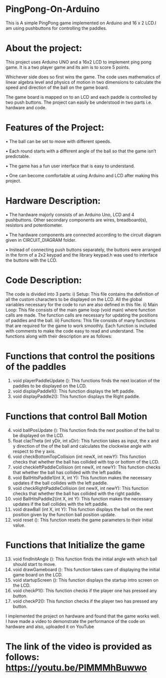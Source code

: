 # PingPong-On-Arduino
This is A simple PingPong game implemented on Arduino and 16 x 2 LCD.I am using pushbuttons for controlling the paddles.
# About the project:
This project uses Arduino UNO and a 16x2 LCD to implement ping pong game. It is a two player game and its aim is to score 5 points. 

Whichever side does so first wins the game. The code uses mathematics of linear algebra level and physics of motion in two dimensions to calculate the speed and direction of the ball on the game board.

The game board is mapped on to an LCD and each paddle is controlled by two push buttons. The project can easily be understood in two parts i.e. hardware and code.

# Features of the Project:

•	The ball can be set to move with different speeds.

•	Each round starts with a different angle of the ball so that the game isn’t predictable.

•	The game has a fun user interface that is easy to understand.

•	One can become comfortable at using Arduino and LCD after making this project.

# Hardware Description:

•	The hardware majorly consists of an Arduino Uno, LCD and 4 pushbuttons. Other secondary components are wires, breadboard(s), resistors and potentiometer.

•	The hardware components are connected according to the circuit diagram given in CIRCUIT_DIAGRAM folder.

•	Instead of connecting push buttons separately, the buttons were arranged in the form of a 2x2 keypad and the library keypad.h was used to interface the buttons with the LCD.


# Code Description:

The code is divided into 3 parts:
i) Setup: This file contains the definition of all the custom characters to be displayed on the LCD. All the global variables necessary for the code to run are also defined in this file.
ii) Main Loop: This file consists of the main game loop (void main) where function calls are made. The function calls are necessary for updating the positions of paddles and the ball.
iii) Functions: This file consists of many functions that are required for the game to work smoothly. Each function is included with comments to make the code easy to read and understand. The functions along with their description are as follows:


# Functions that control the positions of the paddles

1.	void playerPaddleUpdate (): This functions finds the next location of the paddles to be displayed on the LCD.
2.	void displayPaddle1(): This function displays the left paddle.
3.	void displayPaddle2(): This function displays the Right paddle.

# Functions that control Ball Motion

4.	void ballPosUpdate (): This function finds the next position of the ball to be displayed on the LCD.
5.	float clacTheta (int yDir, int xDir): This function takes as input, the x and y direction of the of the ball and calculates the clockwise angle with respect to the y axis.
6.	void checkBottomTopCollision (int newX, int newY): This function checks that whether the ball has collided with top or bottom of the LCD.
7.	void checkleftPaddleCollision (int newX, int newY): This function checks that whether the ball has collided with the left paddle.
8.	void BallHitsPaddle1(int X, int Y):  This function makes the necessary updates if the ball collides with the left paddle.
9.	void checkRightPaddleCollision (int newX, int newY): This function checks that whether the ball has collided with the right paddle.
10.	void BallHitsPaddle2(int X, int Y): This function makes the necessary updates if the ball collides with the left paddle.
11.	void drawBall (int X, int Y): This function displays the ball on the next position given by the function ball position update. 
12.	void reset (): This function resets the game parameters to their initial value.

# Functions that Initialize the game

13.	void findInitAngle (): This function finds the initial angle with which ball should start to move.
14.	void drawGameboard ():  This function takes care of displaying the initial game board on the LCD.
15.	void startupScreen ():  This function displays the startup intro screen on the LCD.
16.	void checkP1(): This function checks if the player one has pressed any button.
17.	void checkP2(): This function checks if the player two has pressed any button.

I implemented the project on hardware and found that the game works well. I have made a video to demonstrate the performance of the code on hardware and also, uploaded it on YouTube
# The link of the video is provided as follows: https://youtu.be/PlMMMhBuwwo


